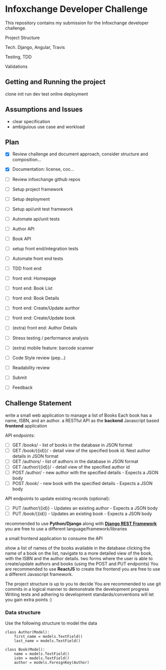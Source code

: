 

# Infoxchange Developer Challenge

This repository contains my submission for the Infoxchange developer challenge.

Project Structure


Tech. Django, Angular, Travis

Testing, TDD

Validations


## Getting and Running the project

clone
init
run dev
test
online deployment


## Assumptions and Issues
- clear specification
- ambiguious use case and workload


## Plan

- [x] Review challenge and document approach, consider structure and composition...
- [x] Documentation: license, coc...
- [ ] Review infoxchange github repos
- [ ] Setup project framework
- [ ] Setup deployment
- [ ] Setup api/unit test framework
- [ ] Automate api/unit tests
- [ ] Author API
- [ ] Book API
- [ ] setup front end/integration tests
- [ ] Automate front end tests
- [ ] TDD front end
- [ ] front end: Homepage
- [ ] front end: Book List
- [ ] front end: Book Details
- [ ] front end: Create/Update aurthor
- [ ] front end: Create/Update book
- [ ] (extra) front end: Author Details
- [ ] Stress testing / performance analysis
- [ ] (extra) mobile feature: barcode scanner
- [ ] Code Style review (pep...)
- [ ] Readability review
- [ ] Submit
- [ ] Feedback



## Challenge Statement

write a small web application to manage a list of Books
Each book has a name, ISBN, and an author.
a RESTful API as the **backend**
Javascript based **frontend** application

API endpoints:
- [ ] GET /books/ - list of books in the database in JSON format
- [ ] GET /book/{{id}}/ - detail view of the specified book id. Nest author details in JSON format
- [ ] GET /authors/ - list of authors in the database in JSON format
- [ ] GET /author/{{id}}/ - detail view of the specified author id
- [ ] POST /author/ - new author with the specified details - Expects a JSON body
- [ ] POST /book/ - new book with the specified details - Expects a JSON body

API endpoints to update existing records (optional):
- [ ] PUT /author/{{id}} - Updates an existing author - Expects a JSON body
- [ ] PUT /book/{{id}} - Updates an existing book - Expects a JSON body

recommended to use **Python/Django** along with [**Django REST Framework**](http://www.django-rest-framework.org/)
you are free to use a different language/framework/libraries

a small frontend application to consume the API

show a list of names of the books available in the database
clicking the name of a book on the list, navigate to a more detailed view of the book, with the ISBN and the author details.
two forms where the user is able to create/update authors and books (using the POST and PUT endpoints)
You are recommended to use **ReactJS** to create the frontend
you are free to use a different Javascript framework.


The project structure is up to you to decide
You are recommended to use git commits in a logical manner to demonstrate the development progress
Writing tests and adhering to development standards/conventions will let you gain extra points :)


### Data structure

Use the following structure to model the data

```
class Author(Model):
    first_name = models.TextField()
    last_name = models.TextField()
```

```
class Book(Model):
    name = models.TextField()
    isbn = models.TextField()
    author = models.ForeignKey(Author)
```

